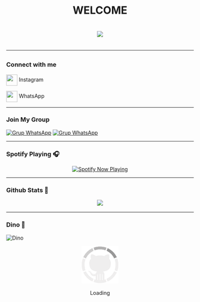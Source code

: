 <h1 align="center">WELCOME
<p align="center">
  <img src="https://telegra.ph/file/9291390c79aaba42356b6.jpg" />
</p>

<p align="center">

</p>

------
</p>
<h3 align="left">Connect with me</h3>
<p align="left"><a href="https://instagram.com/my.siraj" target="blank"><img align="center" src="https://www.google.com/amp/s/www.logo.wine/amp/logo/Instagram" height="30" width="30" /></a> Instagram
<p align="left"><a href="https://Wa.me/6285796430430" target="blank"><img align="center" src="https://storage.caliph71.xyz/img/whatsapp.svg" height="30" width="30" /></a> WhatsApp
</p>

------

### Join My Group

[![Grup WhatsApp](https://img.shields.io/badge/WhatsApp%20Group%201-25D366?style=for-the-badge&logo=whatsapp&logoColor=white)](https://chat.whatsapp.com/C7pSMGr6Y9G4DWghfPXce0)
[![Grup WhatsApp](https://img.shields.io/badge/WhatsApp%20Group%202-25D366?style=for-the-badge&logo=whatsapp&logoColor=white)](https://chat.whatsapp.com/En7kDEIKRG3ED21aDxsPbn)
</p>

------

### Spotify Playing 🎧

<p align="center">
  <a href="https://open.spotify.com/user/hbv7yzic965h9y82w194av0cz" target="_blank"><img src="https://now-playing-on-spotify.vercel.app/api/spotify" alt="Spotify Now Playing" width="350"/></a>
</p>

------

### Github Stats 🚀

<p align="center"><a href="https://github.com/AriBhizer"><img src="https://github-readme-stats.vercel.app/api?username=AriBhizer&show_icons=true&theme=radical"></a></p>
    
------

### Dino 🦖
![Dino](https://github.com/sourabmaity/sourabmaity/blob/main/dino.gif)

  <div align=center>
        <img src="https://raw.githubusercontent.com/AhmedFathyDev/AhmedFathyDev/main/GitHub.gif" alt="GitHub Octocat Logo" height="100">
        <p>Loading</p>
